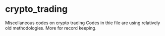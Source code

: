 # crypto_trading
Miscellaneous codes on crypto trading
Codes in thie file are using relatively old methodologies. More for record keeping.
